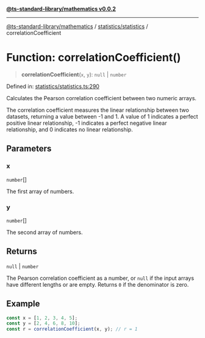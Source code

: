 [**@ts-standard-library/mathematics v0.0.2**](../../../README.md)

***

[@ts-standard-library/mathematics](../../../README.md) / [statistics/statistics](../README.md) / correlationCoefficient

# Function: correlationCoefficient()

> **correlationCoefficient**(`x`, `y`): `null` \| `number`

Defined in: [statistics/statistics.ts:290](https://github.com/gabaudette/ts-stdlib/blob/725aff52e6f28b9942b278b955914b3ace9f325c/packages/mathematics/src/statistics/statistics.ts#L290)

Calculates the Pearson correlation coefficient between two numeric arrays.

The correlation coefficient measures the linear relationship between two datasets,
returning a value between -1 and 1. A value of 1 indicates a perfect positive linear
relationship, -1 indicates a perfect negative linear relationship, and 0 indicates
no linear relationship.

## Parameters

### x

`number`[]

The first array of numbers.

### y

`number`[]

The second array of numbers.

## Returns

`null` \| `number`

The Pearson correlation coefficient as a number, or `null` if the input arrays
         have different lengths or are empty. Returns `0` if the denominator is zero.

## Example

```typescript
const x = [1, 2, 3, 4, 5];
const y = [2, 4, 6, 8, 10];
const r = correlationCoefficient(x, y); // r = 1
```
